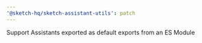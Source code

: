 ```yaml
---
'@sketch-hq/sketch-assistant-utils': patch
---
```


Support Assistants exported as default exports from an ES Module
